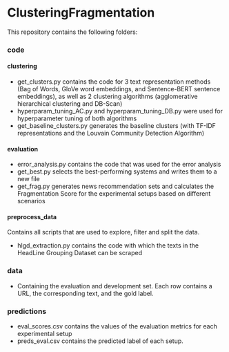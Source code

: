 # ClusteringFragmentation

This repository contains the following folders: 
### code 

#### clustering
- get_clusters.py contains the code for 3 text representation methods (Bag of Words, GloVe word embeddings, and Sentence-BERT sentence embeddings), as well as 2 clustering algorithms (agglomerative hierarchical clustering and DB-Scan) 
- hyperparam_tuning_AC.py and hyperparam_tuning_DB.py were used for hyperparameter tuning of both algorithms 
- get_baseline_clusters.py generates the baseline clusters (with TF-IDF representations and the Louvain Community Detection Algorithm) 

#### evaluation
- error_analysis.py contains the code that was used for the error analysis 
- get_best.py selects the best-performing systems and writes them to a new file
- get_frag.py generates news recommendation sets and calculates the Fragmentation Score for the experimental setups based on different scenarios 

#### preprocess_data
Contains all scripts that are used to explore, filter and split the data.
- hlgd_extraction.py contains the code with which the texts in the HeadLine Grouping Dataset can be scraped


### data
- Containing the evaluation and development set. Each row contains a URL, the corresponding text, and the gold label. 
### predictions 
- eval_scores.csv contains the values of the evaluation metrics for each experimental setup 
- preds_eval.csv contains the predicted label of each setup. 



